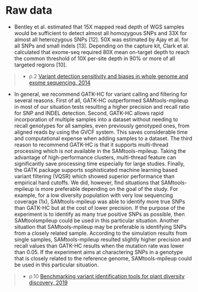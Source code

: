 # Raw data
- Bentley et al. estimated that 15X mapped read depth of WGS samples would be sufficient to detect almost all homozygous SNPs and 33X for almost all heterozygous SNPs [12]. 50X was estimated by Ajay et al. for all SNPs and small indels [13]. Depending on the capture kit, Clark et al. calculated that exome-seq required 80X mean on-target depth to reach the common threshold of 10X per-site depth in 90% or more of all targeted regions [10].

> - p.2 [Variant detection sensitivity and biases in whole genome and exome sequencing, 2014](https://www.ncbi.nlm.nih.gov/pmc/articles/PMC4122774/)

- In general, we recommend GATK-HC for variant calling and filtering for several reasons. First of all, GATK-HC outperformed SAMtools-mpileup in most of our situation tests resulting a higher precision and recall ratio for SNP and INDEL detection. Second, GATK-HC allows rapid incorporation of multiple samples into a dataset without needing to recall genotypes for all samples, even previously genotyped
ones, from aligned reads by using the GVCF system. This saves considerable time and computational expense when adding samples to a dataset. The third reason to recommend GATK-HC is that it supports multi-thread processing which is not available in the SAMtools-mpileup. Taking the advantage of high-performance clusters, multi-thread feature can significantly save processing time especially for large studies. Finally, the GATK package supports sophisticated machine learning based variant filtering (VQSR) which
showed superior performance than empirical hard cutoffs. We did, however, find situations that SAMtools-mpileup is more preferable depending on the goal of the study. For example, for a low diversity population with very low sequencing coverage (1x), SAMtools-mpileup was able to identify more true SNPs than GATK-HC but at the cost of lower precision. If the purpose of the experiment is to identify as many true positive SNPs as possible, then SAMtoolsmpileup could be used in this particular situation. Another situation that SAMtools-mpileup may be preferable is identifying SNPs from a closely related sample. According to the simulation results from single samples, SAMtools-mpileup resulted slightly higher precision and recall values than GATK-HC results when the mutation rate was lower than 0.05. If the experiment aims at charactering SNPs in a genotype that is closely related to the reference genome, SAMtools-mpileup could be used in this particular situation.

> - p.10 [Benchmarking variant identification tools for plant diversity discovery, 2019](https://bmcgenomics.biomedcentral.com/articles/10.1186/s12864-019-6057-7)

